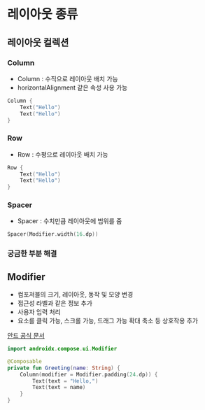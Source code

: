 # 레이아웃 종류

## 레이아웃 컬렉션

### Column

* Column : 수직으로 레이아웃 배치 가능
* horizontalAlignment 같은 속성 사용 가능
```kotlin
Column {
    Text("Hello")
    Text("Hello")
}
```

### Row

* Row : 수평으로 레이아웃 배치 가능

```kotlin
Row {
    Text("Hello")
    Text("Hello")
}
```

### Spacer

* Spacer : 수치만큼 레이아웃에 범위를 줌

```kotlin
Spacer(Modifier.width(16.dp))
```





### 궁금한 부분 해결

## Modifier
* 컴포저블의 크기, 레이아웃, 동작 및 모양 변경
* 접근성 라벨과 같은 정보 추가
* 사용자 입력 처리
* 요소를 클릭 가능, 스크롤 가능, 드래그 가능 확대 축소 등 상호작용 추가

[안드 공식 문서](https://developer.android.com/jetpack/compose/modifiers?hl=ko)

```kotlin
import androidx.compose.ui.Modifier

@Composable
private fun Greeting(name: String) {
    Column(modifier = Modifier.padding(24.dp)) {
        Text(text = "Hello,")
        Text(text = name)
    }
}
```
